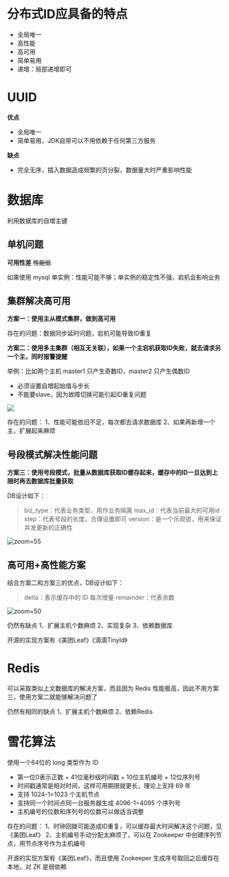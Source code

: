 # 分布式ID应具备的特点

- 全局唯一
- 高性能
- 高可用
- 简单易用
- 递增：局部递增即可

# UUID

**优点**
- 全局唯一
- 简单易用，JDK自带可以不用依赖于任何第三方服务

**缺点**
- 完全无序，插入数据造成频繁的页分裂，数据量大时严重影响性能

# 数据库

利用数据库的自增主键

## 单机问题

**可用性差** ~~性能低~~

如果使用 mysql 单实例：性能可能不够；单实例的稳定性不强，宕机会影响业务

## 集群解决高可用

**方案一：使用主从模式集群，做到高可用**

存在的问题：数据同步延时问题，宕机可能导致ID重复

**方案二：使用多主集群（相互无关联），如果一个主宕机获取ID失败，就去请求另一个主，同时报警提醒**

举例：比如两个主机 master1 只产生奇数ID，master2 只产生偶数ID

- 必须设置自增起始值与步长
- 不能要slave，因为故障切换可能引起ID重复问题

![](Pasted%20image%2020231217090559.png)

存在的问题：
1、性能可能依旧不足，每次都去请求数据库
2、如果再新增一个主，扩展起来麻烦

## 号段模式解决性能问题

**方案三：使用号段模式，批量从数据库获取ID缓存起来，缓存中的ID一旦达到上限时再去数据库批量获取**

DB设计如下：

> biz_type：代表业务类型，用作业务隔离
> max_id：代表当前最大的可用id
> step：代表号段的长度，合理设置即可
> version：是一个乐观锁，用来保证并发更新的正确性

![zoom=55](Pasted%20image%2020231217090657.png)

## 高可用+高性能方案

结合方案二和方案三的优点，DB设计如下：

> delta：表示缓存中的 ID 每次增量
> remainder：代表余数

![zoom=50](Pasted%20image%2020231217090738.png)

仍然有缺点
1、扩展主机个数麻烦
2、实现复杂
3、依赖数据库

开源的实现方案有《美团Leaf》《滴滴TinyId》

# Redis

可以采取类似上文数据库的解决方案，而且因为 Redis 性能极高，因此不用方案三，使用方案二就能够解决问题了

仍然有相同的缺点
1、扩展主机个数麻烦
2、依赖Redis

# 雪花算法

使用一个64位的 long 类型作为 ID

- 第一位0表示正数 + 41位毫秒级时间戳 + 10位主机编号 + 12位序列号
- 时间戳通常是相对时间，这样可用期限就更长，理论上支持 69 年
- 支持 1024-1=1023 个主机节点
- 支持同一个时间点同一台服务器生成 4096-1=4095 个序列号
- 主机编号的位数和序列号的位数可以做适当调整

存在的问题：
1、时钟回拨可能造成ID重复，可以缓存最大时间解决这个问题，见《美团Leaf》
2、主机编号手动分配太麻烦了，可以在 Zookeeper 中创建序列节点，用节点序号作为主机编号

开源的实现方案有《美团Leaf》，而且使用 Zookeeper 生成序号取回之后缓存在本地，对 ZK 是弱依赖